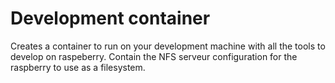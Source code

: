 # Development container

Creates a container to run on your development machine with all the tools to develop on raspeberry.
Contain the NFS serveur configuration for the raspberry to use as a filesystem.

